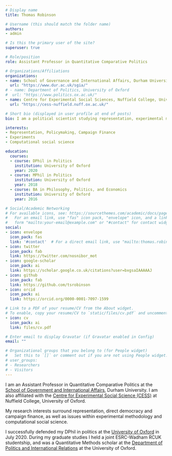 ```yaml
---
# Display name
title: Thomas Robinson

# Username (this should match the folder name)
authors:
- admin

# Is this the primary user of the site?
superuser: true

# Role/position
role: Assistant Professor in Quantitative Comparative Politics

# Organizations/Affiliations
organizations:
- name: School of Governance and International Affairs, Durham University
  url: "https://www.dur.ac.uk/sgia/"
# - name: Department of Politics, University of Oxford
#  url: "https://www.politics.ox.ac.uk/"
- name: Centre for Experimental Social Sciences, Nuffield College, University of Oxford
  url: "https://cess-nuffield.nuff.ox.ac.uk/"

# Short bio (displayed in user profile at end of posts)
bio: I am a political scientist studying representation, experimental methods and computational social science.

interests:
- Representation, Policymaking, Campaign Finance
- Experiments
- Computational social science

education:
  courses:
  - course: DPhil in Politics
    institution: University of Oxford
    year: 2020
  - course: MPhil in Politics
    institution: University of Oxford
    year: 2018
  - course: BA in Philosophy, Politics, and Economics
    institution: University of Oxford
    year: 2016

# Social/Academic Networking
# For available icons, see: https://sourcethemes.com/academic/docs/page-builder/#icons
#   For an email link, use "fas" icon pack, "envelope" icon, and a link in the
#   form "mailto:your-email@example.com" or "#contact" for contact widget.
social:
- icon: envelope
  icon_pack: fas
  link: '#contact'  # For a direct email link, use "mailto:thomas.robinson@durham.ac.uk".
- icon: twitter
  icon_pack: fab
  link: https://twitter.com/nosnibor_mot
- icon: google-scholar
  icon_pack: ai
  link: https://scholar.google.co.uk/citations?user=bxgsaIAAAAAJ
- icon: github
  icon_pack: fab
  link: https://github.com/tsrobinson
- icon: orcid
  icon_pack: ai
  link: https://orcid.org/0000-0001-7097-1599

# Link to a PDF of your resume/CV from the About widget.
# To enable, copy your resume/CV to `static/files/cv.pdf` and uncomment the lines below.
- icon: cv
  icon_pack: ai
  link: files/cv.pdf

# Enter email to display Gravatar (if Gravatar enabled in Config)
email: ""

# Organizational groups that you belong to (for People widget)
#   Set this to `[]` or comment out if you are not using People widget.
# user_groups:
# - Researchers
# - Visitors
---
```


I am an Assistant Professor in Quantitative Comparative Politics at the [School of Government and International Affairs](https://www.dur.ac.uk/sgia/), Durham University. I am also affiliated with the [Centre for Experimental Social Science (CESS)](https://cess-nuffield.nuff.ox.ac.uk/) at Nuffield College, University of Oxford.

My research interests surround representation, direct democracy and campaign finance, as well as issues within experimental methodology and computational social science.

I successfully defended my DPhil in politics at the [University of Oxford](http://www.ox.ac.uk) in July 2020. During my graduate studies I held a joint ESRC-Wadham RCUK studentship, and was a Quantitative Methods scholar at the [Department of Politics and International Relations](https://www.politics.ox.ac.uk/) at the University of Oxford.



